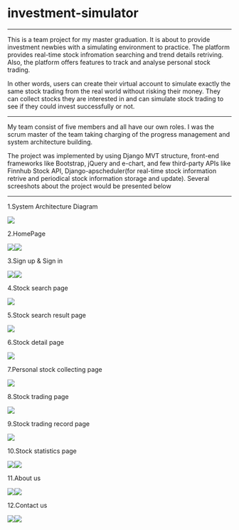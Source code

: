 # investment-simulator
-------------------------------------------------------------------
This is a team project for my master graduation. It is about to provide investment newbies with a simulating environment to practice. 
The platform provides real-time stock infromation searching and trend details retriving. Also, the platform offers features to track and analyse personal stock trading.

In other words, users can create their virtual account to simulate exactly the same stock trading from the real world without risking their money. 
They can collect stocks they are interested in and can simulate stock trading to see if they could invest successfully or not. 

-------------------------------------------------------------------
My team consist of five members and all have our own roles. I was the scrum master of the team taking charging of the progress management and system architecture building.

The project was implemented by using Django MVT structure, front-end frameworks like Bootstrap, jQuery and e-chart, 
and few third-party APIs like Finnhub Stock API, Django-apscheduler(for real-time stock information retrive and periodical stock information storage and update). 
Several screeshots about the project would be presented below

-------------------------------------------------------------------
1.System Architecture Diagram

<img src="https://github.com/LeiLazarov/images/blob/master/investment-simulator/architecture.jpg" width="" height="">

2.HomePage

<img src="https://github.com/LeiLazarov/images/blob/master/investment-simulator/home_page_01.jpg" width="" height=""><img src="https://github.com/LeiLazarov/images/blob/master/investment-simulator/home_page_02.jpg" width="" height="">

3.Sign up & Sign in

<img src="https://github.com/LeiLazarov/images/blob/master/investment-simulator/sign_up.jpg" width="" height=""><img src="https://github.com/LeiLazarov/images/blob/master/investment-simulator/sign_in.jpg" width="" height="">

4.Stock search page

<img src="https://github.com/LeiLazarov/images/blob/master/investment-simulator/search.jpg" width="" height="">

5.Stock search result page

<img src="https://github.com/LeiLazarov/images/blob/master/investment-simulator/search_result.jpg" width="" height="">

6.Stock detail page

<img src="https://github.com/LeiLazarov/images/blob/master/investment-simulator/detail.jpg" width="" height="">

7.Personal stock collecting page

<img src="https://github.com/LeiLazarov/images/blob/master/investment-simulator/management_page.jpg" width="" height="">

8.Stock trading page

<img src="https://github.com/LeiLazarov/images/blob/master/investment-simulator/trading.jpg" width="" height="">

9.Stock trading record page

<img src="https://github.com/LeiLazarov/images/blob/master/investment-simulator/trading_record.jpg" width="" height="">

10.Stock statistics page

<img src="https://github.com/LeiLazarov/images/blob/master/investment-simulator/statistics_01.jpg" width="" height=""><img src="https://github.com/LeiLazarov/images/blob/master/investment-simulator/statistics_02.jpg" width="" height="">

11.About us

<img src="https://github.com/LeiLazarov/images/blob/master/investment-simulator/about_us_01.jpg" width="" height=""><img src="https://github.com/LeiLazarov/images/blob/master/investment-simulator/about_us_02.jpg" width="" height="">

12.Contact us

<img src="https://github.com/LeiLazarov/images/blob/master/investment-simulator/contact_us_01.jpg" width="" height=""><img src="https://github.com/LeiLazarov/images/blob/master/investment-simulator/contact_us_02.jpg" width="" height="">
